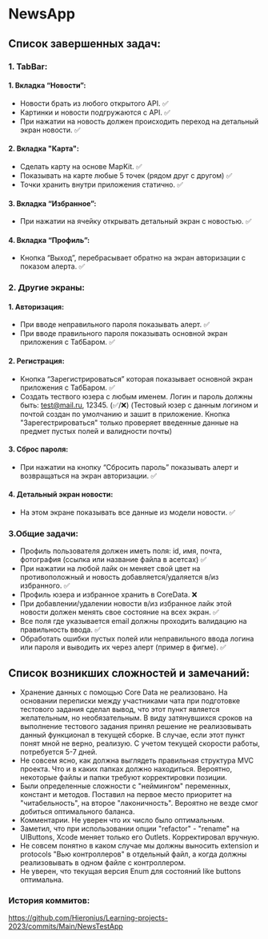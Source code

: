 # NewsApp

## Список завершенных задач:

### 1. TabBar:

#### 1. Вкладка “Новости”:

- Новости брать из любого открытого API. ✅
- Картинки и новости подгружаются с API. ✅
- При нажатии на новость должен происходить переход на детальный экран новости. ✅ 

#### 2. Вкладка "Карта":

- Сделать карту на основе MapKit. ✅
- Показывать на карте любые 5 точек (рядом друг с другом) ✅
- Точки хранить внутри приложения статично. ✅

#### 3. Вкладка “Избранное”:

- При нажатии на ячейку открывать детальный экран с новостью. ✅

#### 4. Вкладка “Профиль”:

- Кнопка “Выход”, перебрасывает обратно на экран авторизации с показом алерта. ✅


### 2. Другие экраны:

#### 1. Авторизация:

- При вводе неправильного пароля показывать алерт. ✅
- При вводе правильного пароля показывать основной экран приложения с ТабБаром. ✅

#### 2. Регистрация:

- Кнопка “Зарегистрироваться” которая показывает основной экран приложения с ТабБаром. ✅
- Создать тествого юзера с любым именем. Логин и пароль должны быть: test@mail.ru, 12345. (✅/❌)
(Тестовый юзер с данным логином и почтой создан по умолчанию и зашит в приложение.
Кнопка "Зарегестрироваться" только проверяет введенные данные на предмет пустых полей и валидности почты)

#### 3. Сброс пароля:

- При нажатии на кнопку “Сбросить пароль” показывать алерт и возвращаться на экран авторизации. ✅

#### 4. Детальный экран новости:

- На этом экране показывать все данные из модели новости. ✅

### 3.Общие задачи:

- Профиль пользователя должен иметь поля: id, имя, почта, фотография (ссылка или название файла в асетсах) ✅
- При нажатии на любой лайк он меняет свой цвет на противоположный и новость добавляется/удаляется в/из избранного. ✅
- Профиль юзера и избранное хранить в CoreData. ❌
- При добавлении/удалении новости в/из избранное лайк этой новости должен менять свое состояние на всех экран. ✅
- Все поля где указывается email должны проходить валидацию на правильность ввода. ✅
- Обработать ошибки пустых полей или неправильного ввода логина или пароля и выводить их через алерт (пример в фигме). ✅

## Список возникших сложностей и замечаний:

- Хранение данных с помощью Core Data не реализовано. На основании переписки между участниками чата при подготовке тестового задания сделал вывод, что этот пункт является желательным, но необязательным. В виду затянувшихся сроков на выполнение тестового задания принял решение не реализовывать данный функционал в текущей сборке. В случае, если этот пункт понят мной не верно, реализую. С учетом текущей скорости работы, потребуется 5-7 дней.
- Не совсем ясно, как должна выглядеть правильная структура MVC проекта. Что и в каких папках должно находиться. Вероятно, некоторые файлы и папки требуют корректировки позиции.
- Были определенные сложности с "неймингом" переменных, констант и методов. Поставил на первое место приоритет на "читабельность", на второе "лаконичность". Вероятно не везде смог добиться оптимального баланса.
- Комментарии. Не уверен что их число было оптимальным. 
- Заметил, что при использовании опции "refactor" - "rename" на UIButtons, Xcode меняет только его Outlets. Корректировал вручную.
- Не совсем понятно в каком случае мы должны выносить extension и protocols "Вью контроллеров" в отдельный файл, а когда должны реализовывать в одном файле с контроллером.
- Не уверен, что текущая версия Enum для состояний like buttons оптимальна.


### История коммитов:
https://github.com/Hieronius/Learning-projects-2023/commits/Main/NewsTestApp
